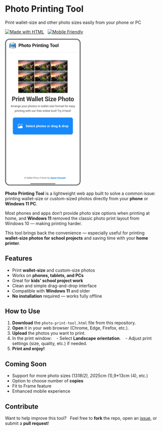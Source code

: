 # **Photo Printing Tool**  
Print wallet-size and other photo sizes easily from your phone or PC

[![Made with HTML](https://img.shields.io/badge/Made%20with-HTML5-orange.svg)](#)  
[![Mobile Friendly](https://img.shields.io/badge/Mobile%20Friendly-Yes-blue.svg)](#)

<picture>
    <!-- Avoid image being clickable with slight workaround -->
    <source media="(prefers-color-scheme: dark)" srcset="/Assests/device-frame.png" width="250px">
    <img alt="Photo Printing Tool" src="/Assests/device-frame.png" width="250px">
</picture>

**Photo Printing Tool** is a lightweight web app built to solve a common issue: printing wallet-size or custom-sized photos directly from your **phone** or **Windows 11 PC**.

Most phones and apps don’t provide photo size options when printing at home, and **Windows 11** removed the classic photo print layout from Windows 10 — making printing harder.

This tool brings back the convenience — especially useful for printing **wallet-size photos for school projects** and saving time with your **home printer**.

## **Features**

- Print **wallet-size** and custom-size photos  
- Works on **phones, tablets, and PCs**  
- Great for **kids' school project work**  
- Clean and simple drag-and-drop interface  
- Compatible with **Windows 11** and older  
- **No installation** required — works fully offline

## **How to Use**

1. **Download** the `photo-print-tool.html` file from this repository.
2. **Open** it in your web browser (Chrome, Edge, Firefox, etc.).
3. **Upload** the photos you want to print.
4. In the print window:
   - Select **Landscape orientation**.
   - Adjust print settings (size, quality, etc.) if needed.
5. **Print and enjoy!**

## **Coming Soon**

- Support for more photo sizes (13*18(2), 20*25cm (1),9*13cm (4), etc.)  
- Option to choose number of **copies**
- Fit to Frame feature
- Enhanced mobile experience

## **Contribute**

Want to help improve this tool?  
Feel free to **fork** the repo, open an [issue](https://github.com/Ayaanh001/photo-printing-tool/issues), or submit a **pull request**!

